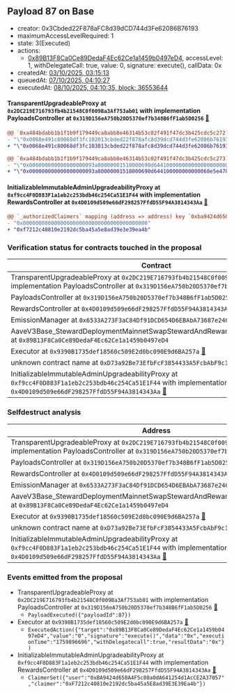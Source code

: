 ## Payload 87 on Base

- creator: 0x3Cbded22F878aFC8d39dCD744d3Fe62086B76193
- maximumAccessLevelRequired: 1
- state: 3(Executed)
- actions:
  - [0x89B13F8Ca0Ce89DedaF4Ec62Ce1a1459b0497eD4](https://basescan.org/address/0x89B13F8Ca0Ce89DedaF4Ec62Ce1a1459b0497eD4), accessLevel: 1, withDelegateCall: true, value: 0, signature: execute(), callData: 0x
- createdAt: [03/10/2025, 03:15:13](https://basescan.org/tx/0x76626fad538a2c6b2a5f744b84989653008197f4a89302edf76dd36e0172850b)
- queuedAt: [07/10/2025, 04:10:27](https://basescan.org/tx/0x2f9ba9c267303ebd1d9516fa40d52d5d28174ad6dfd629a7049cf17bb92a683b)
- executedAt: [08/10/2025, 04:10:35, block: 36553644](https://basescan.org/tx/0xf0eda47b3fb87b816f31fc5a96f0a6281b5f4363f732fcafdf7e6ddf64483083)

#### TransparentUpgradeableProxy at `0x2DC219E716793fb4b21548C0f009Ba3Af753ab01` with implementation PayloadsController at `0x319D156eA750b20D5370ef7b348B6fF1ab5D0256` [:ghost:](https://github.com/bgd-labs/aave-address-book  "GovernanceV3Base.PAYLOADS_CONTROLLER")

```diff
@@ `0xa484bdabb1b1f1b9f179449ca8abb8e46314b53c02f491f47dc3b425cdc5c272` raw  @@
- "\"0x0068e491c80068df3fc102013cbded22f878afc8d39dcd744d3fe62086b76193\""
+ "\"0x0068e491c80068df3fc103013cbded22f878afc8d39dcd744d3fe62086b76193\""

@@ `0xa484bdabb1b1f1b9f179449ca8abb8e46314b53c02f491f47dc3b425cdc5c273` raw  @@
- "\"0x000000000000000000093a80000001518000690d644100000000000000000000\""
+ "\"0x000000000000000000093a80000001518000690d644100000000000068e5e478\""

```
#### InitializableImmutableAdminUpgradeabilityProxy at `0xf9cc4F0D883F1a1eb2c253bdb46c254Ca51E1F44` with implementation RewardsController at `0x4D0109d509e66dF298257FfdD55F94A3814343Aa` [:ghost:](https://github.com/bgd-labs/aave-address-book  "AaveV3Base.DEFAULT_INCENTIVES_CONTROLLER")

```diff
@@ `_authorizedClaimers` mapping (address => address) key `0xba9424d650a4f5c80a0da641254d1acce2a37057` @@
- "0x0000000000000000000000000000000000000000"
+ "0xf7212c40810e2192dc5ba45a5e8ad39e3e39ea4b"

```
### Verification status for contracts touched in the proposal

| Contract | Status |
|---------|------------|
| TransparentUpgradeableProxy at `0x2DC219E716793fb4b21548C0f009Ba3Af753ab01` with implementation PayloadsController at `0x319D156eA750b20D5370ef7b348B6fF1ab5D0256` [:ghost:](https://github.com/bgd-labs/aave-address-book  "GovernanceV3Base.PAYLOADS_CONTROLLER") | Contract |
| PayloadsController at `0x319D156eA750b20D5370ef7b348B6fF1ab5D0256` | Contract |
| RewardsController at `0x4D0109d509e66dF298257FfdD55F94A3814343Aa` | Contract |
| EmissionManager at `0x6533A273F3aC84Df91DCD654D6EBAbA73687e246` [:ghost:](https://github.com/bgd-labs/aave-address-book  "AaveV3Base.EMISSION_MANAGER") | Contract |
| AaveV3Base_StewardDeploymentMainnetSwapStewardAndRewardsSteward_20250821 at `0x89B13F8Ca0Ce89DedaF4Ec62Ce1a1459b0497eD4` | Contract |
| Executor at `0x9390B1735def18560c509E2d0bc090E9d6BA257a` [:ghost:](https://github.com/bgd-labs/aave-address-book  "AaveV3Base.ACL_ADMIN") | Contract |
| unknown contract name at `0xD73a92Be73EfbFcF3854433A5FcbAbF9c1316073` | EOA |
| InitializableImmutableAdminUpgradeabilityProxy at `0xf9cc4F0D883F1a1eb2c253bdb46c254Ca51E1F44` with implementation RewardsController at `0x4D0109d509e66dF298257FfdD55F94A3814343Aa` [:ghost:](https://github.com/bgd-labs/aave-address-book  "AaveV3Base.DEFAULT_INCENTIVES_CONTROLLER") | Contract |

### Selfdestruct analysis

| Address | Result |
|---------|------------|
| TransparentUpgradeableProxy at `0x2DC219E716793fb4b21548C0f009Ba3Af753ab01` with implementation PayloadsController at `0x319D156eA750b20D5370ef7b348B6fF1ab5D0256` [:ghost:](https://github.com/bgd-labs/aave-address-book  "GovernanceV3Base.PAYLOADS_CONTROLLER") | DelegateCall |
| PayloadsController at `0x319D156eA750b20D5370ef7b348B6fF1ab5D0256` | Safe |
| RewardsController at `0x4D0109d509e66dF298257FfdD55F94A3814343Aa` | Safe |
| EmissionManager at `0x6533A273F3aC84Df91DCD654D6EBAbA73687e246` [:ghost:](https://github.com/bgd-labs/aave-address-book  "AaveV3Base.EMISSION_MANAGER") | Safe |
| AaveV3Base_StewardDeploymentMainnetSwapStewardAndRewardsSteward_20250821 at `0x89B13F8Ca0Ce89DedaF4Ec62Ce1a1459b0497eD4` | Safe |
| Executor at `0x9390B1735def18560c509E2d0bc090E9d6BA257a` [:ghost:](https://github.com/bgd-labs/aave-address-book  "AaveV3Base.ACL_ADMIN") | DelegateCall |
| unknown contract name at `0xD73a92Be73EfbFcF3854433A5FcbAbF9c1316073` | EOA |
| InitializableImmutableAdminUpgradeabilityProxy at `0xf9cc4F0D883F1a1eb2c253bdb46c254Ca51E1F44` with implementation RewardsController at `0x4D0109d509e66dF298257FfdD55F94A3814343Aa` [:ghost:](https://github.com/bgd-labs/aave-address-book  "AaveV3Base.DEFAULT_INCENTIVES_CONTROLLER") | DelegateCall |

### Events emitted from the proposal

- TransparentUpgradeableProxy at `0x2DC219E716793fb4b21548C0f009Ba3Af753ab01` with implementation PayloadsController at `0x319D156eA750b20D5370ef7b348B6fF1ab5D0256` [:ghost:](https://github.com/bgd-labs/aave-address-book  "GovernanceV3Base.PAYLOADS_CONTROLLER")
  - `PayloadExecuted({"payloadId":87})`
- Executor at `0x9390B1735def18560c509E2d0bc090E9d6BA257a` [:ghost:](https://github.com/bgd-labs/aave-address-book  "AaveV3Base.ACL_ADMIN")
  - `ExecutedAction({"target":"0x89B13F8Ca0Ce89DedaF4Ec62Ce1a1459b0497eD4","value":"0","signature":"execute()","data":"0x","executionTime":"1759896696","withDelegatecall":true,"resultData":"0x"})`
- InitializableImmutableAdminUpgradeabilityProxy at `0xf9cc4F0D883F1a1eb2c253bdb46c254Ca51E1F44` with implementation RewardsController at `0x4D0109d509e66dF298257FfdD55F94A3814343Aa` [:ghost:](https://github.com/bgd-labs/aave-address-book  "AaveV3Base.DEFAULT_INCENTIVES_CONTROLLER")
  - `ClaimerSet({"user":"0xBA9424d650A4F5c80a0dA641254d1AcCE2A37057","claimer":"0xF7212c40810e2192dc5ba45a5E8ad39E3E39Ea4b"})`
